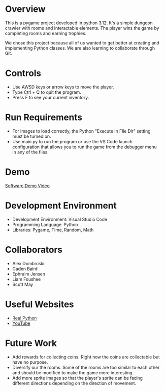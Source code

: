 # Overview

This is a pygame project developed in python 3.12. It's a simple dungeon crawler with rooms and interactable elements. The player wins the game by completing rooms and earning trophies.

We chose this project because all of us wanted to get better at creating and implementing Python classes. We are also learning to collaborate through Git.

# Controls
* Use AWSD keys or arrow keys to move the player.
* Type Ctrl + Q to quit the program.
* Press E to see your current inventory.

# Run Requirements

* For images to load correctly, the Python "Execute In File Dir" setting must be turned on.
* Use main.py to run the program or use the VS Code launch configuration that allows you to run the game from the debugger menu in any of the files.

# Demo
[Software Demo Video](http://youtube.link.goes.here)

# Development Environment

* Development Environment: Visual Studio Code
* Programming Language: Python
* Libraries: Pygame, Time, Random, Math

# Collaborators

* Alex Dombroski
* Caden Baird
* Ephraim Jensen
* Liam Foushee
* Scott May

# Useful Websites

* [Real Python](https://realpython.com/pygame-a-primer/)
* [YouTube](https://www.youtube.com/)

# Future Work

* Add rewards for collecting coins. Right now the coins are collectable but have no purpose.
* Diversify our the rooms. Some of the rooms are too similar to each other and should be modified to make the game more interesting.
* Add more sprite images so that the player's sprite can be facing different directions depending on the direction of movement.
